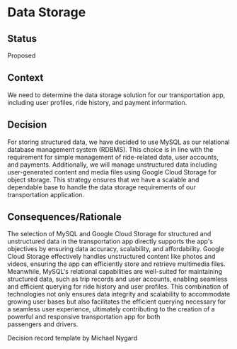 # Data Storage

## Status
Proposed

## Context
We need to determine the data storage solution for our transportation app, including user profiles, ride history, and payment information.

## Decision
For storing structured data, we have decided to use MySQL as our relational database management system (RDBMS). This choice is in line with the requirement for simple management of ride-related data, user accounts, and payments. Additionally, we will manage unstructured data including user-generated content and media files using Google Cloud Storage for object storage. This strategy ensures that we have a scalable and dependable base to handle the data storage requirements of our transportation application.

## Consequences/Rationale
The selection of MySQL and Google Cloud Storage for structured and unstructured data in the transportation app directly supports the app's objectives by ensuring data accuracy, scalability, and affordability. Google Cloud Storage effectively handles unstructured content like photos and videos, ensuring the app can efficiently store and retrieve multimedia files. Meanwhile, MySQL's relational capabilities are well-suited for maintaining structured data, such as trip records and user accounts, enabling seamless and efficient querying for ride history and user profiles. This combination of technologies not only ensures data integrity and scalability to accommodate growing user bases but also facilitates the efficient querying necessary for a seamless user experience, ultimately contributing to the creation of a powerful and responsive transportation app for both passengers and drivers.

Decision record template by Michael Nygard